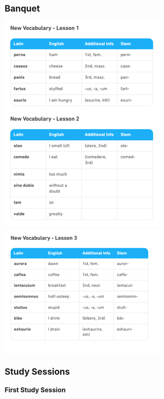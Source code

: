 # Banquet

![image1](https://github.com/EO4wellness/T-I-L/blob/main/polyglot/latin/Castle-3/Images/feast1.png)

![image2](https://github.com/EO4wellness/T-I-L/blob/main/polyglot/latin/Castle-3/Images/feast2.png)

# Study Sessions 

## First Study Session 
